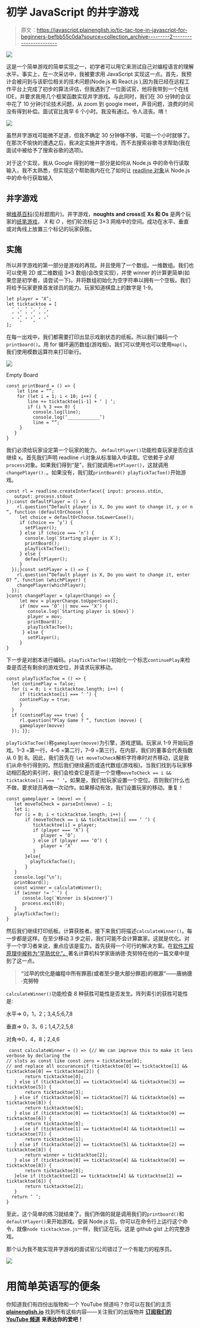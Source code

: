 # 初学 JavaScript 的井字游戏

> 原文：<https://javascript.plainenglish.io/tic-tac-toe-in-javascript-for-beginners-befbb55c0da?source=collection_archive---------2----------------------->

![](img/80b5c3e05cf06d966ab9e23dfe9fe8cf.png)

这是一个简单游戏的简单实现之一，初学者可以用它来测试自己对编程语言的理解水平。事实上，在一次采访中，我被要求用 JavaScript 实现这一点。首先，我预计会被问到与该职位相关的技术问题(Node.js 和 React.js ),因为我已经在远程工作平台上完成了初步的算法评估，但我遇到了一位面试官，他将我带到一个在线 IDE，并要求我用几个框架函数实现井字游戏。与此同时，我们在 30 分钟的会议中花了 10 分钟讨论技术问题，从 zoom 到 google meet，声音问题，浪费的时间没有得到补偿。面试官比我早 6 个小时。我没有通过。令人沮丧。唷！

![](img/374d2c7f4bd66588f70053827b294ec0.png)

虽然井字游戏可能微不足道，但我不确定 30 分钟够不够，可能一个小时就够了。在那次不愉快的遭遇之后，我决定实施井字游戏，而不去搜索谷歌寻求帮助(我在面试中被给予了搜索谷歌的选项)。

对于这个实现，我从 Google 得到的唯一部分是如何从 Node.js 中的命令行读取输入，我不太熟悉，但实现这个帮助我内在化了如何让 [readline 对象](https://nodejs.org/en/knowledge/command-line/how-to-prompt-for-command-line-input/)从 Node.js 中的命令行获取输入

## 井字游戏

据[维基百科](https://en.wikipedia.org/wiki/Tic-tac-toe)(见标题图片)。井字游戏，**noughts and cross**或 **Xs 和 Os** 是两个玩家的[纸笔游戏](https://en.wikipedia.org/wiki/Paper-and-pencil_game)， *X* 和 *O* ，他们轮流标记 3×3 网格中的空间。成功在水平、垂直或对角线上放置三个标记的玩家获胜。

## **实施**

所以井字游戏的第一部分是游戏的再现。并且使用了一个数组。一维数组。我们也可以使用 2D 或二维数组 3×3 数组(会改变实现)，并使 winner 的计算更简单(如果您是初学者，请尝试一下)。并将数组初始化为空字符串以拥有一个空板。我们将给予玩家更换首发球员的能力。玩家知道棋盘上的数字是 1-9。

```
let player = ‘X’;
let ticktacktoe = [
  ’ ', ’ ', ‘ ',
  ’ ’, ’ ’, ‘ ’,
  ’ ’, ’ ’, ‘ ’
];
```

在每一出戏中，我们都需要打印出显示戏剧状态的纸板。所以我们编码一个`printboard()`。用 for 循环遍历数组(游戏板)。我们可以使用也可以使用`map()`。我们使用模数运算符来打印新行。

![](img/e07be656f68bb9f86259fd42fdc93efd.png)

Empty Board

```
const printBoard = () => {
    let line = “”;
    for (let i = 1; i < 10; i++) {
        line += ticktacktoe[i-1] + ‘ | ‘;
        if (i % 3 === 0) {
          console.log(line);
          console.log(‘____________’)
          line = “”;
     }
   }
}
```

我们必须给玩家设定第一个玩家的能力。 `defaultPlayer()`功能检查玩家是否应该继续 x。首先我们声明 readline `rl`对象从标准输入中读取。它依赖于*全局* `process`对象。如果我们得到“是”，我们就调用`setPlayer()`，这就调用`changePlayer().`。如果没有，我们就`printBoard() playTickTacToe()`开始游戏。

```
const rl = readline.createInterface({ input: process.stdin,
   output: process.stdout
});const defaultPlayer = () => { 
    rl.question(“Default player is X, Do you want to change it, y or n “, function (defaultOrChoose) {
     let choice = defaultOrChoose.toLowerCase();
     if (choice == ‘y’) {
       setPlayer();
     } else if (choice === ’n’) {
       console.log(`Starting player is X`);
       printBoard();
       playTickTacToe();
     } else {
       defaultPlayer();
     }
  });}const setPlayer = () => {
    rl.question(“Default player is X, Do you want to change it, enter O? “, function (whichPlayer) {
    changePlayer(whichPlayer);
  });
}const changePlayer = (playerChange) => {
     let mov = playerChange.toUpperCase();
     if (mov === ‘O’ || mov === ‘X’) {
        console.log(`Starting player is ${mov}`)
        player = mov;
        printBoard();
        playTickTacToe();
      } else {
        setPlayer();
     }
}
```

下一步是对剧本进行编码。`playTickTacToe()`初始化一个标志`continuePlay`来检查是否还有剩余的游戏空位，并请求玩家移动。

```
const playTickTacToe = () => {
  let continePlay = false;
  for (i = 0; i < ticktacktoe.length; i++) { 
     if (ticktacktoe[i] === ‘ ‘) {
     continePlay = true;
     }
  }
  if (continePlay === true) {
     rl.question(“Play Game ? “, function (movve) {
     gameplayer(movve)
  }); }};
```

`playTickTacToe()`称`gameplayer(movve)`为引擎，游戏逻辑。玩家从 1-9 开始玩游戏。1–3 =第一行，4–6 =第二行，7–9 =第三行。在内部，我们的董事会代表指数从 0 到 8。因此，我们首先在 `let moveToCheck`解析字符串时对齐移动，这是我们从命令行得到的。然后我们继续遍历或迭代数组(游戏板)。当我们找到与玩家移动相匹配的索引时，我们会检查它是否是一个空槽`moveToCheck == i && ticktacktoe[i] === ‘ ‘`。如果是，我们给玩家设置一个空位。否则我们什么也不做，要求球员再做一次动作。如果移动有效，我们设置玩家的移动。重复！

```
const gameplayer = (move) => {
   let moveToCheck = parseInt(move) — 1;
   let i;
   for (i = 0; i < ticktacktoe.length; i++) {
       if (moveToCheck == i && ticktacktoe[i] === ‘ ‘) {
          ticktacktoe[i] = player;
          if (player === ‘X’) {
             player = ‘O’;
          } else if (player === ‘O’) {
             player = ‘X’
          }
       }else{
         playTickTacToe();
       }
   }
   console.log(‘\n’);
   printBoard();
   const winner = calculateWinner();
   if (winner != ‘ ‘) {
      console.log(`Winner is ${winner}`)
      process.exit(0);
   }
   playTickTacToe();
}
```

然后我们继续打印纸板。计算获胜者。接下来我们将描述`calculateWinner()`。每一步都是这样。在至少移动 3 步之前，我们可能不会计算赢家。这就是优化。对于一个学习者来说，重点应该是蛮力。首先获得一个可行的解决方案。在[软件工程原理中被称为“早熟优化”。](https://dev.to/luminousmen/what-are-the-best-software-engineering-principles--3p8n)著名计算机科学家唐纳德·克努特在他的一篇文章中提到了这一点。

> **“过早的优化是编程中所有罪恶(或者至少是大部分罪恶)的根源”——唐纳德·克努特**

`calculateWinner()`功能检查 8 种获胜可能性是否发生。阵列索引的获胜可能性是:

水平=> 0，1，2；3,4,5;6,7,8

垂直=> 0，3，6；1,4,7;2,5,8

对角=>0，4，8；2,4,6

```
 const calculateWinner = () => {// We can improve this to make it less verbose by declaring the 
// slots as const like const zero = ticktacktoe[0];
// and replace all occurancesif (ticktacktoe[0] == ticktacktoe[1] && ticktacktoe[0] == ticktacktoe[2]) {
       return ticktacktoe[0];
   } else if (ticktacktoe[3] == ticktacktoe[4] && ticktacktoe[3] == ticktacktoe[5]) {
       return ticktacktoe[3];
   } else if (ticktacktoe[6] == ticktacktoe[7] && ticktacktoe[6] == ticktacktoe[8]) {
       return ticktacktoe[6];
   } else if (ticktacktoe[0] == ticktacktoe[3] && ticktacktoe[0] == ticktacktoe[6]) {
       return ticktacktoe[0];
   } else if (ticktacktoe[1] == ticktacktoe[4] && ticktacktoe[1] == ticktacktoe[7]) {
       return ticktacktoe[1];
   } else if (ticktacktoe[2] == ticktacktoe[5] && ticktacktoe[2] == ticktacktoe[8]) {
       return winner = ticktacktoe[2];
   } else if (ticktacktoe[0] == ticktacktoe[4] && ticktacktoe[0] == ticktacktoe[8]) {
       return ticktacktoe[0];
   }else if (ticktacktoe[2] == ticktacktoe[4] && ticktacktoe[2] == ticktacktoe[6]) {
       return ticktacktoe[2];
   }
  return ‘ ‘;
}
```

至此，这个简单的练习就结束了。我们所做的就是调用我们的`printboard()`和`defaultPlayer()`来开始游戏。安装 Node.js 后，你可以在命令行上运行这个命令，就像`node ticktacktoe.js`一样，我们正在玩。这是 github gist 上的完整游戏。

那个认为我不能实现井字游戏的面试官/公司错过了一个有能力的程序员。

![](img/ef4bdd0d8ef0143ca5e89665913758c7.png)

# **用简单英语写的便条**

你知道我们有四份出版物和一个 YouTube 频道吗？你可以在我们的主页 [**plainenglish.io**](https://plainenglish.io/) 找到所有这些内容——关注我们的出版物并 [**订阅我们的 YouTube 频道**](https://www.youtube.com/channel/UCtipWUghju290NWcn8jhyAw) **来表达你的爱吧！**